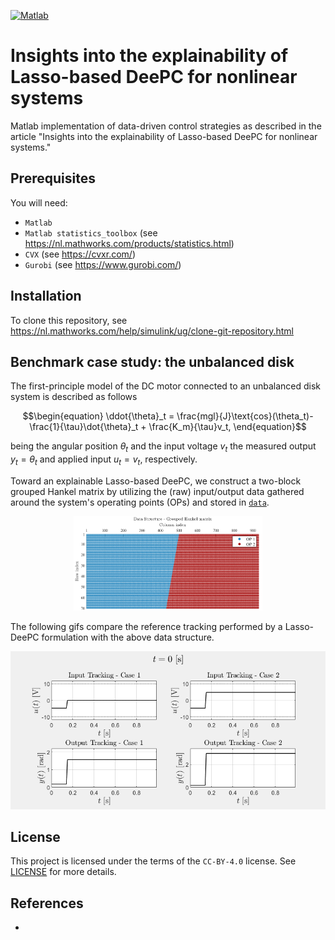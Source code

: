[![Matlab](https://img.shields.io/badge/MATLAB-R2023a-BLUE.svg)](https://nl.mathworks.com/products/new_products/release2023a.html)

# Insights into the explainability of Lasso-based DeePC for nonlinear systems

Matlab implementation of data-driven control strategies as described in the article
"Insights into the explainability of Lasso-based DeePC for nonlinear systems."

## Prerequisites

You will need:

- `Matlab`
- `Matlab statistics_toolbox` (see https://nl.mathworks.com/products/statistics.html)
- `CVX` (see https://cvxr.com/)
- `Gurobi` (see https://www.gurobi.com/)

## Installation

To clone this repository, see https://nl.mathworks.com/help/simulink/ug/clone-git-repository.html

## Benchmark case study: the unbalanced disk

The first-principle model of the DC motor connected to an unbalanced disk system is described as follows

```math
\begin{equation}
    \ddot{\theta}_t = \frac{mgl}{J}\text{cos}(\theta_t)-\frac{1}{\tau}\dot{\theta}_t + \frac{K_m}{\tau}v_t,
\end{equation}
```
being the angular position $\theta_t$ and the input voltage $v_t$ the measured output $y_t =\theta_t$ and applied input $u_t = v_t$, respectively. 

Toward an explainable Lasso-based DeePC, we construct a two-block grouped Hankel matrix by utilizing the (raw) input/output data gathered around the system's operating points (OPs) and stored in [`data`](data).

<p align="center">
  <img src="imgs/grouped_Hankel.png" width="60%" alt='A two-block grouped Hankel data structure'>
</p>

The following gifs compare the reference tracking performed by a Lasso-DeePC formulation with the above data structure.

<p align="center">
     <img src="gifs/IO_tr_C12.gif" alt="iLasso-DeePC trajectory tracking, data selection, and BPIs">
</p> 

## License
This project is licensed under the terms of the `CC-BY-4.0` license.
See [LICENSE](LICENSE) for more details.


## References
-
